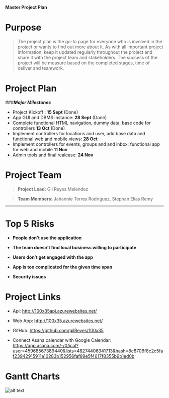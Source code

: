 **Master Project Plan**

Purpose
=======

> The project plan is the go-to page for everyone who is involved in the project or wants to find out more about it. As with all important project information, keep it updated regularly throughout the project and share it with the project team and stakeholders. The success of the project will be measure based on the completed stages, time of deliver and teamwork.

Project Plan
============

###***Major Milestones***
- Project Kickoff : **15 Sept** (Done)
- App GUI and DBMS instance: **28 Sept** (Done)
- Complete functional HTML navigation, dummy data, base code for controllers **13 Oct** (Done)
- Implement controllers for locations and user, add base data and functional web and mobile views: **28 Oct**
- Implement controllers for events, groups and and inbox; functional app for web and mobile  **11 Nov**
- Admin tools and final realease: **24 Nov**

Project Team
============

>  **Project Lead:**   Gil Reyes Melendez  

>  **Team Members:**   Jahannie Torres Rodríguez, Stephan Elias Remy
  ----------------------------------------------

Top 5 Risks
===========

-   **People don’t use the application**

-   **The team doesn’t find local business willing to participate**

-   **Users don’t get engaged with the app**

-   **App is too complicated for the given time span**

-   **Security issues**

Project Links
=============

-   Api: <http://100x35api.azurewebsites.net/>

-   Web App: <http://100x35.azurewebsites.net/>

-   GitHub: <https://github.com/gilReyes/100x35>

-   Connect Asana calendar with Google Calendar: <https://app.asana.com/-/0/ical?user=45968567389440&lists=48274406341713&hash=8c8706f8c2c5faf23942915911a10283b152956faf89e5f4617f8355b9b1ed0b>

Gantt Charts
============
![alt text](http://i.imgur.com/VQesy4H.png)
